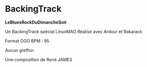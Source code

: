 # BackingTrack

**LeBluesRockDuDimancheSoir**

Un BackingTrack spécial LinuxMAO
Réalisé avec Ardour et Rakarack

Format OGG 
BPM : 95

Aucun greffon

Une composition de René JAMES
